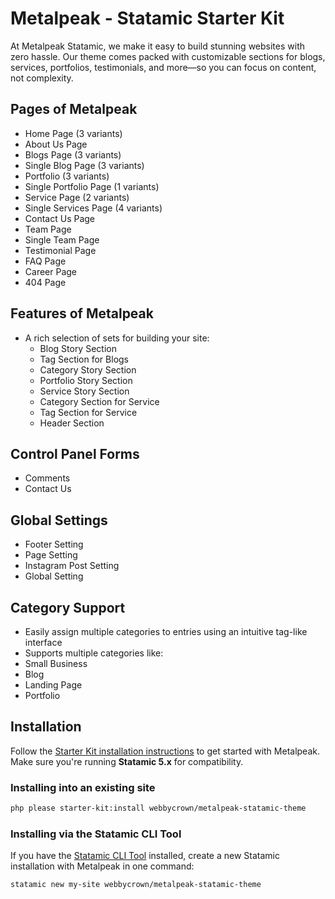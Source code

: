 # Metalpeak - Statamic Starter Kit

At Metalpeak Statamic, we make it easy to build stunning websites with zero hassle. Our theme comes packed with customizable sections for blogs, services, portfolios, testimonials, and more—so you can focus on content, not complexity.

## Pages of Metalpeak

- Home Page (3 variants)
- About Us Page
- Blogs Page (3 variants)
- Single Blog Page (3 variants)
- Portfolio (3 variants)
- Single Portfolio Page (1 variants)
- Service Page (2 variants)
- Single Services Page (4 variants)
- Contact Us Page
- Team Page
- Single Team Page
- Testimonial Page
- FAQ Page
- Career Page
- 404 Page

## Features of Metalpeak

- A rich selection of sets for building your site:
  - Blog Story Section
  - Tag Section for Blogs
  - Category Story Section
  - Portfolio Story Section
  - Service Story Section
  - Category Section for Service
  - Tag Section for Service
  - Header Section

## Control Panel Forms

  - Comments
  - Contact Us

## Global Settings

  - Footer Setting
  - Page Setting
  - Instagram Post Setting
  - Global Setting

## Category Support

- Easily assign multiple categories to entries using an intuitive tag-like interface
- Supports multiple categories like:
- Small Business
- Blog
- Landing Page
- Portfolio  

## Installation

Follow the [Starter Kit installation instructions](https://statamic.dev/starter-kits/installing-a-starter-kit) to get started with Metalpeak.
Make sure you're running **Statamic 5.x** for compatibility.

### Installing into an existing site

```bash
php please starter-kit:install webbycrown/metalpeak-statamic-theme
```

### Installing via the Statamic CLI Tool

If you have the [Statamic CLI Tool](https://github.com/statamic/cli) installed, create a new Statamic installation with Metalpeak in one command:

```bash
statamic new my-site webbycrown/metalpeak-statamic-theme